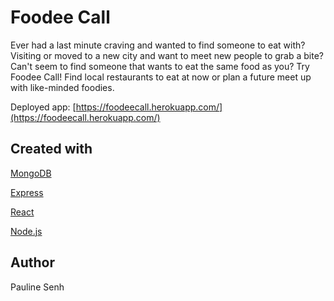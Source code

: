 # Foodee Call

Ever had a last minute craving and wanted to find someone to eat with? Visiting or moved to a new city and want to meet new people to grab a bite? Can't seem to find someone that wants to eat the same food as you? Try Foodee Call! Find local restaurants to eat at now or plan a future meet up with like-minded foodies.

Deployed app: [https://foodeecall.herokuapp.com/](https://foodeecall.herokuapp.com/)

## Created with

[MongoDB]()

[Express]()

[React]()

[Node.js]()

## Author

Pauline Senh